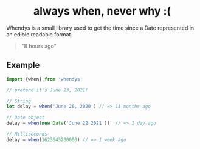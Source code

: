 <h1 align="center">always when, never why :(</h1>
  
Whendys is a small library used to get the time since a Date represented in an ~~edible~~ readable format.
  
> "8 hours ago"

## Example

```ts
import {when} from 'whendys'

// pretend it's June 23, 2021!

// String
let delay = when('June 26, 2020') // => 11 months ago

// Date object
delay = when(new Date('June 22 2021'))  // => 1 day ago

// Milliseconds
delay = when(1623643200000) // => 1 week ago
```

